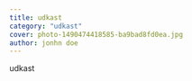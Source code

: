 ```yaml
---
title: udkast
category: "udkast"
cover: photo-1490474418585-ba9bad8fd0ea.jpg
author: jonhn doe
---
```


udkast
